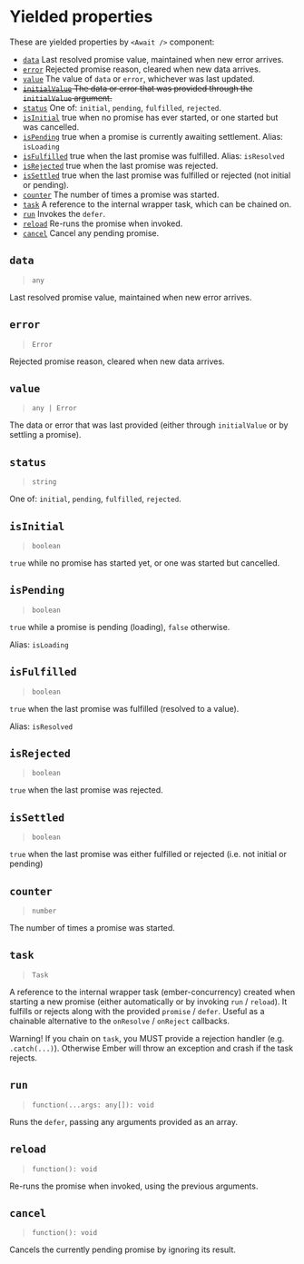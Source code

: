 # Yielded properties

These are yielded properties by `<Await />` component:

- [`data`](#data) Last resolved promise value, maintained when new error arrives.
- [`error`](#error) Rejected promise reason, cleared when new data arrives.
- [`value`](#value) The value of `data` or `error`, whichever was last updated.
- ~~[`initialValue`](#initialvalue) The data or error that was provided through the `initialValue` argument.~~
- [`status`](#status) One of: `initial`, `pending`, `fulfilled`, `rejected`.
- [`isInitial`](#isinitial) true when no promise has ever started, or one started but was cancelled.
- [`isPending`](#ispending) true when a promise is currently awaiting settlement. Alias: `isLoading`
- [`isFulfilled`](#isfulfilled) true when the last promise was fulfilled. Alias: `isResolved`
- [`isRejected`](#isrejected) true when the last promise was rejected.
- [`isSettled`](#issettled) true when the last promise was fulfilled or rejected \(not initial or pending\).
- [`counter`](#counter) The number of times a promise was started.
- [`task`](#task) A reference to the internal wrapper task, which can be chained on.
- [`run`](#run) Invokes the `defer`.
- [`reload`](#reload) Re-runs the promise when invoked.
- [`cancel`](#cancel) Cancel any pending promise.

## `data`

> `any`

Last resolved promise value, maintained when new error arrives.

## `error`

> `Error`

Rejected promise reason, cleared when new data arrives.

## `value`

> `any | Error`

The data or error that was last provided \(either through `initialValue` or by settling a promise\).

## `status`

> `string`

One of: `initial`, `pending`, `fulfilled`, `rejected`.

## `isInitial`

> `boolean`

`true` while no promise has started yet, or one was started but cancelled.

## `isPending`

> `boolean`

`true` while a promise is pending \(loading\), `false` otherwise.

Alias: `isLoading`

## `isFulfilled`

> `boolean`

`true` when the last promise was fulfilled \(resolved to a value\).

Alias: `isResolved`

## `isRejected`

> `boolean`

`true` when the last promise was rejected.

## `isSettled`

> `boolean`

`true` when the last promise was either fulfilled or rejected \(i.e. not initial or pending\)

## `counter`

> `number`

The number of times a promise was started.

## `task`

> `Task`

A reference to the internal wrapper task (ember-concurrency) created when starting a new promise \(either automatically or by invoking
`run` / `reload`\). It fulfills or rejects along with the provided `promise` / `defer`. Useful as a
chainable alternative to the `onResolve` / `onReject` callbacks.

Warning! If you chain on `task`, you MUST provide a rejection handler \(e.g. `.catch(...)`\). Otherwise Ember will
throw an exception and crash if the task rejects.

## `run`

> `function(...args: any[]): void`

Runs the `defer`, passing any arguments provided as an array.

## `reload`

> `function(): void`

Re-runs the promise when invoked, using the previous arguments.

## `cancel`

> `function(): void`

Cancels the currently pending promise by ignoring its result.
